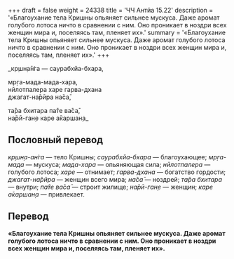 +++
draft = false
weight = 24338
title = 'ЧЧ Антйа 15.22'
description = '«Благоухание тела Кришны опьяняет сильнее мускуса. Даже аромат голубого лотоса ничто в сравнении с ним. Оно проникает в ноздри всех женщин мира и, поселяясь там, пленяет их».'
summary = '«Благоухание тела Кришны опьяняет сильнее мускуса. Даже аромат голубого лотоса ничто в сравнении с ним. Оно проникает в ноздри всех женщин мира и, поселяясь там, пленяет их».'
+++

_кр̣шн̣а̄н̇га — саурабхйа-бхара,  
  
мр̣га-мада-мада-хара,  
нӣлотпалера харе гарва-дхана  
джагат-на̄рӣра на̄са̄,  
  
та̄ра бхитара па̄те ва̄са̄,  
на̄рӣ-ган̣е каре а̄каршан̣а_

## Пословный перевод

_кр̣шн̣а_\-_ан̇га_ — тело Кришны; _саурабхйа_\-_бхара_ — благоухающее; _мр̣га_\-_мада_ — мускуса; _мада_\-_хара_ — опьяняющая сила; _нӣлотпалера_ — голубого лотоса; _харе_ — отнимает; _гарва_\-_дхана_ — богатство гордости; _джагат_\-_на̄рӣра_ — женщин всего мира; _на̄са̄_ — ноздрей; _та̄ра_ _бхитара_ — внутри; _па̄те_ _ва̄са̄_ — строит жилище; _на̄рӣ_\-_ган̣е_ — женщин; _каре_ _а̄каршан̣а_ — привлекает.

## Перевод

**«Благоухание тела Кришны опьяняет сильнее мускуса. Даже аромат голубого лотоса ничто в сравнении с ним. Оно проникает в ноздри всех женщин мира и, поселяясь там, пленяет их».**
